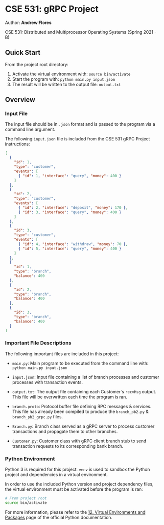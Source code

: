 <h1>CSE 531: gRPC Project</h1>

Author: **Andrew Flores**

CSE 531: Distributed and Multiprocessor Operating Systems (Spring 2021 - B)

## Quick Start

From the project root directory:

1. Activate the virtual environment with: `source bin/activate`
2. Start the program with: `python main.py input.json`
3. The result will be written to the output file: `output.txt`

## Overview

### Input File

The input file should be in `.json` format and is passed to the program via a command line argument.

The following `input.json` file is included from the CSE 531 gRPC Project instructions:

```json
[
  {
    "id": 1,
    "type": "customer",
    "events": [
      { "id": 1, "interface": "query", "money": 400 }
    ]
  },
  {
    "id": 2,
    "type": "customer",
    "events": [
      { "id": 2, "interface": "deposit", "money": 170 },
      { "id": 3, "interface": "query", "money": 400 }
    ]
  },
  {
    "id": 3,
    "type": "customer",
    "events": [
      { "id": 4, "interface": "withdraw", "money": 70 },
      { "id": 5, "interface": "query", "money": 400 }
    ]
  },
  {
    "id": 1,
    "type": "branch",
    "balance": 400
  },
  {
    "id": 2,
    "type": "branch",
    "balance": 400
  },
  {
    "id": 3,
    "type": "branch",
    "balance": 400
  }
]

```

### Important File Descriptions

The following important files are included in this project:

* `main.py`: Main program to be executed from the command line with: `python main.py input.json`

* `input.json`: Input file containing a list of branch processes and customer processes with transaction events.

* `output.txt`: The output file containing each Customer's `recvMsg` output. This file will be overwritten each time the program is ran.

* `branch.proto`: Protocol buffer file defining RPC messages & services. This file has already been compiled to produce the `branch_pb2.py` & `branch_pb2_grpc.py` files.

* `Branch.py`: Branch class served as a gRPC server to process customer transactions and propagate them to other branches.

* `Customer.py`: Customer class with gRPC client branch stub to send transaction requests to its corresponding bank branch.

### Python Environment

Python 3 is required for this project. `venv` is used to sandbox the Python project and dependencies in a virtual environment.

In order to use the included Python version and project dependency files, the virtual environment must be activated before the program is ran:

```sh
# From project root
source bin/activate
```

For more information, please refer to the [12. Virtual Environments and Packages](https://docs.python.org/3/tutorial/venv.html) page of the official Python documentation.